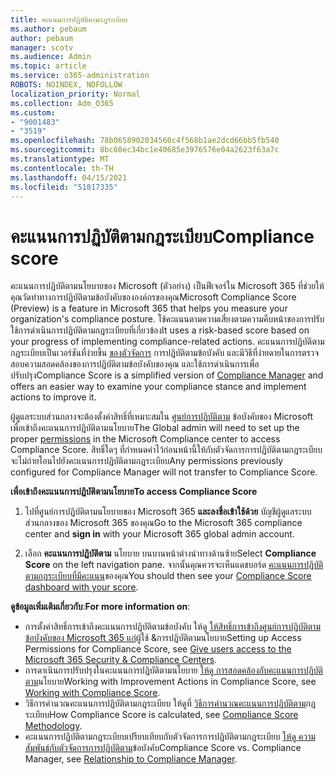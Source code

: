 ```yaml
---
title: คะแนนการปฏิบัติตามกฎระเบียบ
ms.author: pebaum
author: pebaum
manager: scotv
ms.audience: Admin
ms.topic: article
ms.service: o365-administration
ROBOTS: NOINDEX, NOFOLLOW
localization_priority: Normal
ms.collection: Adm_O365
ms.custom:
- "9001483"
- "3519"
ms.openlocfilehash: 78b0658902034560c4f568b1ae2dcd66bb5fb540
ms.sourcegitcommit: 8bc60ec34bc1e40685e3976576e04a2623f63a7c
ms.translationtype: MT
ms.contentlocale: th-TH
ms.lasthandoff: 04/15/2021
ms.locfileid: "51817335"
---
```

# <a name="compliance-score"></a><span data-ttu-id="b9944-102">คะแนนการปฏิบัติตามกฎระเบียบ</span><span class="sxs-lookup"><span data-stu-id="b9944-102">Compliance score</span></span>

<span data-ttu-id="b9944-103">คะแนนการปฏิบัติตามนโยบายของ Microsoft (ตัวอย่าง) เป็นฟีเจอร์ใน Microsoft 365 ที่ช่วยให้คุณวัดท่าทางการปฏิบัติตามข้อบังคับขององค์กรของคุณ</span><span class="sxs-lookup"><span data-stu-id="b9944-103">Microsoft Compliance Score (Preview) is a feature in Microsoft 365 that helps you measure your organization's compliance posture.</span></span> <span data-ttu-id="b9944-104">ใช้คะแนนตามความเสี่ยงตามความคืบหน้าของการปรับใช้การดําเนินการปฏิบัติตามกฎระเบียบที่เกี่ยวข้อง</span><span class="sxs-lookup"><span data-stu-id="b9944-104">It uses a risk-based score based on your progress of implementing compliance-related actions.</span></span>   <span data-ttu-id="b9944-105">คะแนนการปฏิบัติตามกฎระเบียบเป็นเวอร์ชันที่ง่ายขึ้น [ของตัวจัดการ](https://docs.microsoft.com/microsoft-365/compliance/compliance-manager-overview) การปฏิบัติตามข้อบังคับ และมีวิธีที่ง่ายดายในการตรวจสอบความสอดคล้องของการปฏิบัติตามข้อบังคับของคุณ และใช้การดําเนินการเพื่อปรับปรุง</span><span class="sxs-lookup"><span data-stu-id="b9944-105">Compliance Score is a simplified version of [Compliance Manager](https://docs.microsoft.com/microsoft-365/compliance/compliance-manager-overview) and offers an easier way to examine your compliance stance and implement actions to improve it.</span></span> 

<span data-ttu-id="b9944-106">ผู้ดูแลระบบส่วนกลางจะต้องตั้งค่าสิทธิ์ที่เหมาะสมใน [ศูนย์การปฏิบัติตาม](https://docs.microsoft.com/microsoft-365/security/office-365-security/permissions-in-the-security-and-compliance-center) ข้อบังคับของ Microsoft เพื่อเข้าถึงคะแนนการปฏิบัติตามนโยบาย</span><span class="sxs-lookup"><span data-stu-id="b9944-106">The Global admin will need to set up the proper [permissions](https://docs.microsoft.com/microsoft-365/security/office-365-security/permissions-in-the-security-and-compliance-center) in the Microsoft Compliance center to access Compliance Score.</span></span>  <span data-ttu-id="b9944-107">สิทธิ์ใดๆ ที่กําหนดค่าไว้ก่อนหน้านี้ให้กับตัวจัดการการปฏิบัติตามกฎระเบียบจะไม่ถ่ายโอนไปยังคะแนนการปฏิบัติตามกฎระเบียบ</span><span class="sxs-lookup"><span data-stu-id="b9944-107">Any permissions previously configured for Compliance Manager will not transfer to Compliance Score.</span></span>

<span data-ttu-id="b9944-108">**เพื่อเข้าถึงคะแนนการปฏิบัติตามนโยบาย**</span><span class="sxs-lookup"><span data-stu-id="b9944-108">**To access Compliance Score**</span></span>

1. <span data-ttu-id="b9944-109">ไปที่ศูนย์การปฏิบัติตามนโยบายของ Microsoft 365 **และลงชื่อเข้าใช้ด้วย** บัญชีผู้ดูแลระบบส่วนกลางของ Microsoft 365 ของคุณ</span><span class="sxs-lookup"><span data-stu-id="b9944-109">Go to the Microsoft 365 compliance center and **sign in** with your Microsoft 365 global admin account.</span></span>

2. <span data-ttu-id="b9944-110">เลือก **คะแนนการปฏิบัติตาม** นโยบาย บนบานหน้าต่างนําทางด้านซ้าย</span><span class="sxs-lookup"><span data-stu-id="b9944-110">Select **Compliance Score** on the left navigation pane.</span></span> <span data-ttu-id="b9944-111">จากนั้นคุณควรจะเห็นแดชบอร์ด [คะแนนการปฏิบัติตามกฎระเบียบที่มีคะแนน](https://docs.microsoft.com/microsoft-365/compliance/compliance-score-setup#understand-the-compliance-score-dashboard)ของคุณ</span><span class="sxs-lookup"><span data-stu-id="b9944-111">You should then see your [Compliance Score dashboard with your score](https://docs.microsoft.com/microsoft-365/compliance/compliance-score-setup#understand-the-compliance-score-dashboard).</span></span>
 

<span data-ttu-id="b9944-112">**ดูข้อมูลเพิ่มเติมเกี่ยวกับ**:</span><span class="sxs-lookup"><span data-stu-id="b9944-112">**For more information on**:</span></span>

- <span data-ttu-id="b9944-113">การตั้งค่าสิทธิ์การเข้าถึงคะแนนการปฏิบัติตามข้อบังคับ ให้ดู [ให้สิทธิ์การเข้าถึงศูนย์การปฏิบัติตามข้อบังคับของ Microsoft 365 แก่](https://docs.microsoft.com/microsoft-365/security/office-365-security/grant-access-to-the-security-and-compliance-center)ผู้ใช้ &การปฏิบัติตามนโยบาย</span><span class="sxs-lookup"><span data-stu-id="b9944-113">Setting up Access Permissions for Compliance Score, see [Give users access to the Microsoft 365 Security & Compliance Centers](https://docs.microsoft.com/microsoft-365/security/office-365-security/grant-access-to-the-security-and-compliance-center).</span></span>
- <span data-ttu-id="b9944-114">การดาเนินการปรับปรุงในคะแนนการปฏิบัติตามนโยบาย  [ให้ดู การสอดคล้องกับคะแนนการปฏิบัติตาม](https://docs.microsoft.com/microsoft-365/compliance/working-with-compliance-score)นโยบาย</span><span class="sxs-lookup"><span data-stu-id="b9944-114">Working with Improvement Actions in Compliance Score, see  [Working with Compliance Score](https://docs.microsoft.com/microsoft-365/compliance/working-with-compliance-score).</span></span>
- <span data-ttu-id="b9944-115">วิธีการคํานวณคะแนนการปฏิบัติตามกฎระเบียบ ให้ดูที่ [วิธีการคํานวณคะแนนการปฏิบัติตาม](https://docs.microsoft.com/microsoft-365/compliance/compliance-score-methodology)กฎระเบียบ</span><span class="sxs-lookup"><span data-stu-id="b9944-115">How Compliance Score is calculated, see [Compliance Score Methodology](https://docs.microsoft.com/microsoft-365/compliance/compliance-score-methodology).</span></span>
- <span data-ttu-id="b9944-116">คะแนนการปฏิบัติตามกฎระเบียบเปรียบเทียบกับตัวจัดการการปฏิบัติตามกฎระเบียบ [ให้ดู ความสัมพันธ์กับตัวจัดการการปฏิบัติตาม](https://docs.microsoft.com/microsoft-365/compliance/compliance-score#relationship-to-compliance-manager)ข้อบังคับ</span><span class="sxs-lookup"><span data-stu-id="b9944-116">Compliance Score vs. Compliance Manager, see [Relationship to Compliance Manager](https://docs.microsoft.com/microsoft-365/compliance/compliance-score#relationship-to-compliance-manager).</span></span>

